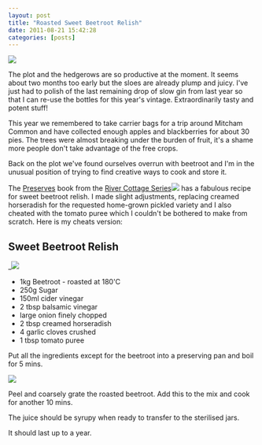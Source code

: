 ```yaml
---
layout: post
title: "Roasted Sweet Beetroot Relish"
date: 2011-08-21 15:42:28
categories: [posts]
---
```


![](http://www.earthwoman.co.uk/wp-content/uploads/2011/08/photo4-300x300.jpg)

The plot and the hedgerows are so productive at the moment. It seems about two months too early but the sloes are already plump and juicy. I've just had to polish of the last remaining drop of slow gin from last year so that I can re-use the bottles for this year's vintage. Extraordinarily tasty and potent stuff!

This year we remembered to take carrier bags for a trip around Mitcham Common and have collected enough apples and blackberries for about 30 pies. The trees were almost breaking under the burden of fruit, it's a shame more people don't take advantage of the free crops.

Back on the plot we've found ourselves overrun with beetroot and I'm in the unusual position of trying to find creative ways to cook and store it.

The [Preserves](http://www.amazon.co.uk/gp/product/0747595321/ref=as_li_qf_sp_asin_il_tl?ie=UTF8&tag=warriorwomen-21&linkCode=as2&camp=1634&creative=6738&creativeASIN=0747595321) book from the [River Cottage Series](http://www.amazon.co.uk/s?ie=UTF8&x=0&ref_=nb_sb_noss&y=0&field-keywords=river%20cottage%20handbook&url=search-alias%3Dstripbooks#?_encoding=UTF8&tag=warriorwomen-21&linkCode=ur2&camp=1634&creative=19450)![](https://www.assoc-amazon.co.uk/e/ir?t=warriorwomen-21&l=ur2&o=2) has a fabulous recipe for sweet beetroot relish. I made slight adjustments, replacing creamed horseradish for the requested home-grown pickled variety and I also cheated with the tomato puree which I couldn't be bothered to make from scratch. Here is my cheats version:

## Sweet Beetroot Relish

 _![](http://www.earthwoman.co.uk/wp-content/uploads/2011/08/IMG_1510-300x217.jpg)

- 1kg Beetroot - roasted at 180'C
- 250g Sugar
- 150ml cider vinegar
- 2 tbsp balsamic vinegar
- large onion finely chopped
- 2 tbsp creamed horseradish
- 4 garlic cloves crushed
- 1 tbsp tomato puree

Put all the ingredients except for the beetroot into a preserving pan and boil for 5 mins.

![](http://www.earthwoman.co.uk/wp-content/uploads/2011/08/IMG_1509-300x224.jpg)

Peel and coarsely grate the roasted beetroot. Add this to the mix and cook for another 10 mins.

The juice should be syrupy when ready to transfer to the sterilised jars.

It should last up to a year.
